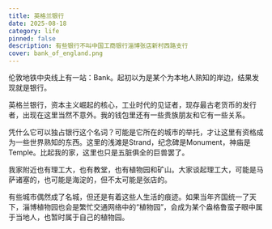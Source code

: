 ```yaml
---
title: 英格兰银行
date: 2025-08-18
category: life
pinned: false
description: 有些银行不叫中国工商银行淄博张店新村西路支行
cover: bank_of_england.png
---
```


伦敦地铁中央线上有一站：Bank。起初以为是某个为本地人熟知的岸边，结果发现就是银行。

英格兰银行，资本主义崛起的核心，工业时代的见证者，现存最古老货币的发行者，出现在这里当然不意外。我的钱包里还有一些贵族朋友和它有一些关系。

凭什么它可以独占银行这个名词？可能是它所在的城市的举托，才让这里有资格成为一些世界熟知的东西。这里的浅滩是Strand，纪念碑是Monument，神庙是Temple。比起我的家，这里也只是五脏俱全的巨兽罢了。

我家附近也有理工大，也有教堂，也有植物园和矿山。大家谈起理工大，可能是马萨诸塞的，也可能是海淀的，但不太可能是张店的。

有些城市偶然成了名城，但还是有着这些人生活的痕迹。如果当年齐国统一了天下，淄博植物园也会是繁忙交通网络中的“植物园”，会成为某个盎格鲁蛮子眼中属于当地人，也暂时属于自己的植物园。

